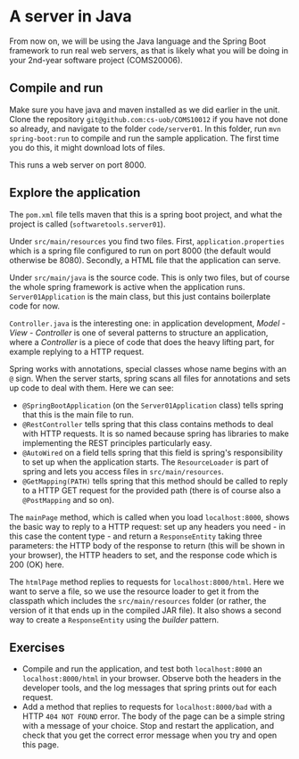 # A server in Java

From now on, we will be using the Java language and the Spring Boot framework to run real web servers, as that is likely what you will be doing in your 2nd-year software project (COMS20006).

## Compile and run

Make sure you have java and maven installed as we did earlier in the unit. 
Clone the repository `git@github.com:cs-uob/COMS10012` if you have not done so already, and navigate to the folder `code/server01`. In this folder, run `mvn spring-boot:run` to compile and run the sample application. The first time you do this, it might download lots of files.

This runs a web server on port 8000.

## Explore the application

The `pom.xml` file tells maven that this is a spring boot project, and what the project is called (`softwaretools.server01`).

Under `src/main/resources` you find two files. First, `application.properties` which is a spring file configured to run on port 8000 (the default would otherwise be 8080). Secondly, a HTML file that the application can serve.

Under `src/main/java` is the source code. This is only two files, but of course the whole spring framework is active when the application runs. `Server01Application` is the main class, but this just contains boilerplate code for now.

`Controller.java` is the interesting one: in application development, _Model - View - Controller_ is one of several patterns to structure an application, where a _Controller_ is a piece of code that does the heavy lifting part, for example replying to a HTTP request.

Spring works with annotations, special classes whose name begins with an `@` sign. When the server starts, spring scans all files for annotations and sets up code to deal with them. Here we can see:

  - `@SpringBootApplication` (on the `Server01Application` class) tells spring that this is the main file to run.
  - `@RestController` tells spring that this class contains methods to deal with HTTP requests. It is so named because spring has libraries to make implementing the REST principles particularly easy.
  - `@AutoWired` on a field tells spring that this field is spring's responsibility to set up when the application starts. The `ResourceLoader` is part of spring and lets you access files in `src/main/resources`.
  - `@GetMapping(PATH)` tells spring that this method should be called to reply to a HTTP GET request for the provided path (there is of course also a `@PostMapping` and so on).

The `mainPage` method, which is called when you load `localhost:8000`, shows the basic way to reply to a HTTP request: set up any headers you need - in this case the content type - and return a `ResponseEntity` taking three parameters: the HTTP body of the response to return (this will be shown in your browser), the HTTP headers to set, and the response code which is 200 (OK) here.

The `htmlPage` method replies to requests for `localhost:8000/html`. Here we want to serve a file, so we use the resource loader to get it from the classpath which includes the `src/main/resources` folder (or rather, the version of it that ends up in the compiled JAR file). It also shows a second way to create a `ResponseEntity` using the _builder_ pattern.

## Exercises

  - Compile and run the application, and test both `localhost:8000` an `localhost:8000/html` in your browser. Observe both the headers in the developer tools, and the log messages that spring prints out for each request.
  - Add a method that replies to requests for `localhost:8000/bad` with a HTTP `404 NOT FOUND` error. The body of the page can be a simple string with a message of your choice. Stop and restart the application, and check that you get the correct error message when you try and open this page.
